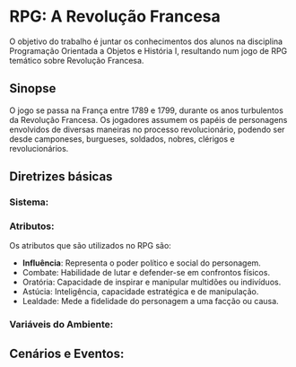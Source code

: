 # RPG: A Revolução Francesa
  O objetivo do trabalho é juntar os conhecimentos dos alunos na disciplina Programação Orientada a Objetos e História I, resultando num jogo de RPG temático sobre Revolução Francesa.

## Sinopse
O jogo se passa na França entre 1789 e 1799, durante os anos
turbulentos da Revolução Francesa. Os jogadores assumem os papéis
de personagens envolvidos de diversas maneiras no processo
revolucionário, podendo ser desde camponeses, burgueses, soldados,
nobres, clérigos e revolucionários.

## Diretrizes básicas
### Sistema:
### Atributos:
Os atributos que são utilizados no RPG são:
* **Influência**: Representa o poder político e social do personagem.
* Combate: Habilidade de lutar e defender-se em confrontos físicos.
* Oratória: Capacidade de inspirar e manipular multidões ou
indivíduos.
* Astúcia: Inteligência, capacidade estratégica e de manipulação.
* Lealdade: Mede a fidelidade do personagem a uma facção ou causa.

### Variáveis do Ambiente:

## Cenários e Eventos:

